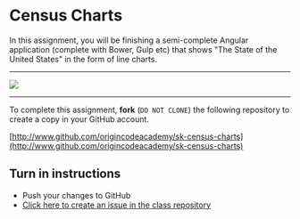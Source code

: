 # Census Charts

In this assignment, you will be finishing a semi-complete Angular application (complete with Bower, Gulp etc) that shows "The State of the United States" in the form of line charts.

---

![](http://i.imgur.com/KkP07Px.png)

---

To complete this assignment, **fork** (`DO NOT CLONE`) the following repository to create a copy in your GitHub account.

[http://www.github.com/origincodeacademy/sk-census-charts](http://www.github.com/origincodeacademy/sk-census-charts)

## Turn in instructions
* Push your changes to GitHub
* [Click here to create an issue in the class repository](https://www.github.com/OriginCodeAcademy/Cohort10/issues/new?title=10-CensusCharts&body=1.%20Where%20can%20I%20find%20your%20repository%3F%20(Paste%20the%20url%20of%20your%20repository%20below)%0A%0A2.%20What%20were%20your%20experiences%20working%20with%20a%20semi-completed%20project%3F%0A%0A3.%20What%20is%20the%20purpose%20of%20the%20%60.value%60%20chained%20function%20call%20in%20app.module.js%3F%0A%0A4.%20What%20debugging%20techniques%20did%20you%20use%2C%20or%20should%20have%20used%20in%20retrospect%3F)
